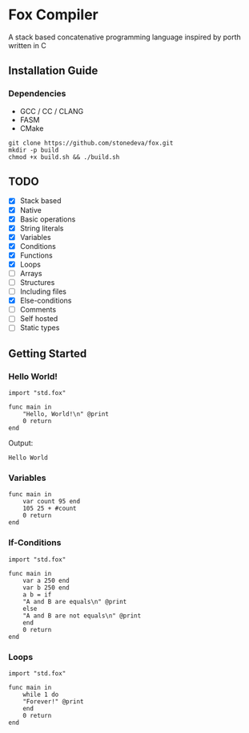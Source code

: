 # Fox Compiler
A stack based concatenative programming language inspired by porth
written in C

## Installation Guide
### Dependencies
- GCC / CC / CLANG
- FASM
- CMake

```console
git clone https://github.com/stonedeva/fox.git
mkdir -p build
chmod +x build.sh && ./build.sh
```

## TODO
- [x] Stack based
- [x] Native
- [x] Basic operations
- [x] String literals
- [x] Variables
- [x] Conditions
- [x] Functions
- [x] Loops
- [ ] Arrays
- [ ] Structures
- [ ] Including files
- [x] Else-conditions
- [ ] Comments
- [ ] Self hosted
- [ ] Static types

## Getting Started
### Hello World!
```code
import "std.fox"

func main in
    "Hello, World!\n" @print
    0 return
end
```
Output:
```code
Hello World
```

### Variables
```code
func main in
    var count 95 end
    105 25 + #count
    0 return
end
```

### If-Conditions
```code
import "std.fox"

func main in
    var a 250 end
    var b 250 end
    a b = if
	"A and B are equals\n" @print
    else
	"A and B are not equals\n" @print
    end
    0 return
end
```

### Loops
```code
import "std.fox"

func main in
    while 1 do
	"Forever!" @print
    end
    0 return
end
```
